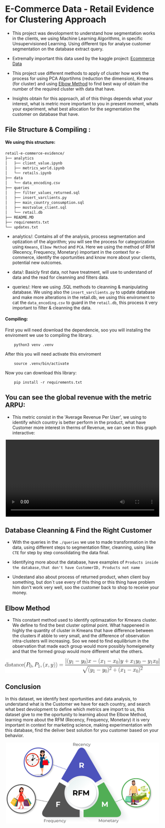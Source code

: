 # E-Commerce Data - Retail Evidence for Clustering Approach

- This project was devolopment to understand how segmentation works in the clients, we using Machine Learning Algorithms, in specific Unsupervisioned Learning. Using different tips for analyse customer segmentation on the database extract query. 

- Extremally important this data used by the kaggle project: [Ecommerce Data](https://www.kaggle.com/datasets/carrie1/ecommerce-data)

- This project use different methods to apply of cluster how work the process for using PCA Algortihms (reduction the dimension), Kmeans (for cluster) and using [Elbow Method](https://en.wikipedia.org/wiki/Elbow_method_(clustering)) to find best way of obtain the number of the required cluster with data that have.

- Insights obtain for this approach, all of this things depends what your interest, what is metric more important to you in present moment, whats your experiment, what best allocation for the segmentation the customer on database that have. 

## File Structure & Compiling : 
#### We using this structure:
```
retail-e-commerce-evidence/
├── analytics
│   ├── client_value.ipynb
│   ├── metrics_world.ipynb
│   └── retails.ipynb
├── data
│   └── data_encoding.csv
├── queries
│   ├── filter_values_returned.sql
│   ├── insert_varclients.py
│   ├── main_country_consumption.sql
│   ├── mostvalue_client.sql
│   └── retail.db
├── README.MD
├── requirements.txt
└── updates.txt
```
* analytics/: Contains all of the analysis, process segmentation and optization of the algorithm; you will see the process for categorization using `Kmeans`, `Elbow Method` and `PCA`. Here we using the method of RFM (Recency, Frequency, Monetary) important in the context for e-commerce, identify the oportunities and know more about your clients, potential new outcomes.

* data/: Basicly first data, not have treatment, will use to understand of data and the read for cleanning and filters data.

* queries/: Here we using .SQL methods to cleanning & manipulating database. We using also the `insert_varclients.py` to update database and make more alterations in the retail.db, we using this enviroment to cat the `data_encoding.csv` to guard in the `retail.db`, this process it very important to filter & cleanning the data.

#### Compiling:

First you will need download the dependencie, soo you will instaling the enviroment we use to compiling the library.
``` 
    python3 venv .venv
```

After this you will need activate this enviroment

```
    source .venv/bin/activate
```

Now you can download this library: 

```
    pip install -r requirements.txt
```

## You can see the global revenue with the metric ARPU: 

* This metric consist in the 'Average Revenue Per User', we using to identify which country is better perform in the product, what have Customer more interest in therms of Revenue, we can see in this graph interactive: 

<div align="center">  
    <video src="assets/word_metrics.mp4" width="500" controls>
    Your navigate not support of type this video
    </video>
</div>

## Database Cleanning & Find the Right Customer

* With the queries in the `./queries` we use to made transformation in the data, using different steps to segmentation filter, cleanning, using like `CTE` for step by step consolidating the data final.

* Identifying more about the database, have examples of `Products inside the database,that don't have CustomerID, Products not name`

* Undestand also about process of returned product, when client buy something, but don`t use every of this thing or this thing have problem him don't work very well, soo the customer back to shop to receive your money.


## Elbow Method

* This constant method used to identify optimazation for Kmeans cluster. We define to find the best cluster optimal point. What happeneed in highly the quantity  of cluster in Kmeans that have difference between the clusters if abble to very small, and the difference of observation intra-clusters will increasing. Soo we need to find equilibrium in the observation that made each group would more possibly homeigeneity and that the formed group would more different what the others.

![alt text](assets/image.png)

## Conclusion

In this dataset, we identify best oportunities and data analysis, to understand what is the Customer we have for each country, and search what best devolopment to define which metrics are import to us, this dataset give to me the oportunity to learning about the Elbow Method, learning more about the RFM (Recency, Frequency, Monetary) it is very important in context for marketing science, making experimentation with this database, find the deliver best solution for you customer based on your behavior.

<div align="center">  
    <img src="assets/rfm.png", width="500" controls>
    </img>
</div>
